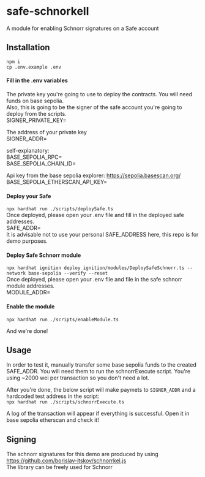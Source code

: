 # safe-schnorkell

A module for enabling Schnorr signatures on a Safe account

## Installation

`npm i`  
`cp .env.example .env`

#### Fill in the .env variables

The private key you're going to use to deploy the contracts. You will need funds on base sepolia.  
Also, this is going to be the signer of the safe account you're going to deploy from the scripts.  
SIGNER_PRIVATE_KEY=

The address of your private key  
SIGNER_ADDR=

self-explanatory:  
BASE_SEPOLIA_RPC=  
BASE_SEPOLIA_CHAIN_ID=

Api key from the base sepolia explorer: https://sepolia.basescan.org/  
BASE_SEPOLIA_ETHERSCAN_API_KEY=

#### Deploy your Safe

`npx hardhat run ./scripts/deploySafe.ts`  
Once deployed, please open your .env file and fill in the deployed safe addresses.  
SAFE_ADDR=  
It is advisable not to use your personal SAFE_ADDRESS here, this repo is for demo purposes.

#### Deploy Safe Schnorr module

`npx hardhat ignition deploy ignition/modules/DeploySafeSchnorr.ts --network base-sepolia --verify --reset`  
Once deployed, please open your .env file and file in the safe schnorr module addresses.  
MODULE_ADDR=

#### Enable the module

`npx hardhat run ./scripts/enableModule.ts`

And we're done!

## Usage

In order to test it, manually transfer some base sepolia funds to the created SAFE_ADDR. You will need them to run the schnorrExecute script. You're using ~2000 wei per transaction so you don't need a lot.

After you're done, the below script will make paymets to `SIGNER_ADDR` and a hardcoded test address in the script:  
`npx hardhat run ./scripts/schnorrExecute.ts`

A log of the transaction will appear if everything is successful. Open it in base sepolia etherscan and check it!

## Signing

The schnorr signatures for this demo are produced by using https://github.com/borislav-itskov/schnorrkel.js  
The library can be freely used for Schnorr
